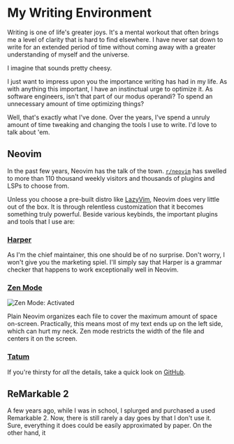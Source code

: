 # My Writing Environment

Writing is one of life's greater joys.
It's a mental workout that often brings me a level of clarity that is hard to find elsewhere.
I have never sat down to write for an extended period of time without coming away with a greater understanding of myself and the universe.

I imagine that sounds pretty cheesy.

I just want to impress upon you the importance writing has had in my life.
As with anything this important, I have an instinctual urge to optimize it.
As software engineers, isn't that part of our modus operandi?
To spend an unnecessary amount of time optimizing things?

Well, that's exactly what I've done.
Over the years, I've spend a unruly amount of time tweaking and changing the tools I use to write.
I'd love to talk about 'em.

## Neovim

In the past few years, Neovim has the talk of the town.
[`r/neovim`](https://www.reddit.com/r/neovim/) has swelled to more than 110 thousand weekly visitors and thousands of plugins and LSPs to choose from.

Unless you choose a pre-built distro like [LazyVim](https://www.lazyvim.org/), Neovim does very little out of the box.
It is through relentless customization that it becomes something truly powerful.
Beside various keybinds, the important plugins and tools that I use are:

### [Harper](https://writewithharper.com)

As I'm the chief maintainer, this one should be of no surprise.
Don't worry, I won't give you the marketing spiel.
I'll simply say that Harper is a grammar checker that happens to work exceptionally well in Neovim.

### [Zen Mode](https://github.com/folke/zen-mode.nvim)

![Zen Mode: Activated](/images/zen_mode.png)

Plain Neovim organizes each file to cover the maximum amount of space on-screen. 
Practically, this means most of my text ends up on the left side, which can hurt my neck.
Zen mode restricts the width of the file and centers it on the screen.

### [Tatum](./the_simplest_neovim_markdown_setup)

If you're thirsty for _all_ the details, take a quick look on [GitHub](https://github.com/elijah-potter/dots/tree/master/nvim).

## ReMarkable 2

A few years ago, while I was in school, I splurged and purchased a used Remarkable 2.
Now, there is still rarely a day goes by that I don't use it.
Sure, everything it does could be easily approximated by paper.
On the other hand, it
